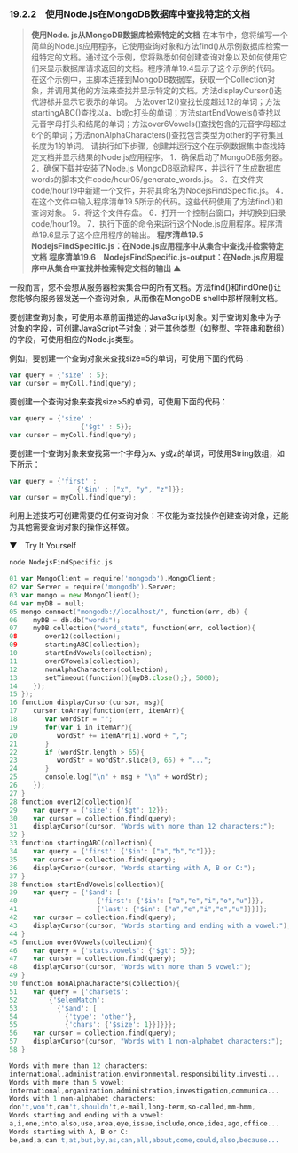 ### 19.2.2　使用Node.js在MongoDB数据库中查找特定的文档

> **使用Node. js从MongoDB数据库检索特定的文档**
> 在本节中，您将编写一个简单的Node.js应用程序，它使用查询对象和方法find()从示例数据库检索一组特定的文档。通过这个示例，您将熟悉如何创建查询对象以及如何使用它们来显示数据库请求返回的文档。程序清单19.4显示了这个示例的代码。
> 在这个示例中，主脚本连接到MongoDB数据库，获取一个Collection对象，并调用其他的方法来查找并显示特定的文档。方法displayCursor()迭代游标并显示它表示的单词。
> 方法over12()查找长度超过12的单词；方法startingABC()查找以a、b或c打头的单词；方法startEndVowels()查找以元音字母打头和结尾的单词；方法over6Vowels()查找包含的元音字母超过6个的单词；方法nonAlphaCharacters()查找包含类型为other的字符集且长度为1的单词。
> 请执行如下步骤，创建并运行这个在示例数据集中查找特定文档并显示结果的Node.js应用程序。
> 1．确保启动了MongoDB服务器。
> 2．确保下载并安装了Node.js MongoDB驱动程序，并运行了生成数据库words的脚本文件code/hour05/generate_words.js。
> 3．在文件夹code/hour19中新建一个文件，并将其命名为NodejsFindSpecific.js。
> 4．在这个文件中输入程序清单19.5所示的代码。这些代码使用了方法find()和查询对象。
> 5．将这个文件存盘。
> 6．打开一个控制台窗口，并切换到目录code/hour19。
> 7．执行下面的命令来运行这个Node.js应用程序。程序清单19.6显示了这个应用程序的输出。
> **程序清单19.5　NodejsFindSpecific.js：在Node.js应用程序中从集合中查找并检索特定文档**
> **程序清单19.6　NodejsFindSpecific.js-output：在Node.js应用程序中从集合中查找并检索特定文档的输出**
> ▲

一般而言，您不会想从服务器检索集合中的所有文档。方法find()和findOne()让您能够向服务器发送一个查询对象，从而像在MongoDB shell中那样限制文档。

要创建查询对象，可使用本章前面描述的JavaScript对象。对于查询对象中为子对象的字段，可创建JavaScript子对象；对于其他类型（如整型、字符串和数组）的字段，可使用相应的Node.js类型。

例如，要创建一个查询对象来查找size=5的单词，可使用下面的代码：

```go
var query = {'size' : 5};
var cursor = myColl.find(query);
```

要创建一个查询对象来查找size>5的单词，可使用下面的代码：

```go
var query = {'size' :
                  {'$gt' : 5}};
var cursor = myColl.find(query);
```

要创建一个查询对象来查找第一个字母为x、y或z的单词，可使用String数组，如下所示：

```go
var query = {'first' :
                 {'$in' : ["x", "y", "z"]}};
var cursor = myColl.find(query);
```

利用上述技巧可创建需要的任何查询对象：不仅能为查找操作创建查询对象，还能为其他需要查询对象的操作这样做。

▼　Try It Yourself

```go
node NodejsFindSpecific.js
```

```go
01 var MongoClient = require('mongodb').MongoClient;
02 var Server = require('mongodb').Server;
03 var mongo = new MongoClient();
04 var myDB = null;
05 mongo.connect("mongodb://localhost/", function(err, db) {
06    myDB = db.db("words");
07    myDB.collection("word_stats", function(err, collection){
08       over12(collection);
09       startingABC(collection);
10       startEndVowels(collection);
11       over6Vowels(collection);
12       nonAlphaCharacters(collection);
13       setTimeout(function(){myDB.close();}, 5000);
14    });
15 });
16 function displayCursor(cursor, msg){
17    cursor.toArray(function(err, itemArr){
18       var wordStr = "";
19       for(var i in itemArr){
20          wordStr += itemArr[i].word + ",";
21       }
22       if (wordStr.length > 65){
23          wordStr = wordStr.slice(0, 65) + "...";
24       }
25       console.log("\n" + msg + "\n" + wordStr);
26    });
27 }
28 function over12(collection){
29    var query = {'size': {'$gt': 12}};
30    var cursor = collection.find(query);
31    displayCursor(cursor, "Words with more than 12 characters:");
32 }
33 function startingABC(collection){
34    var query = {'first': {'$in': ["a","b","c"]}};
35    var cursor = collection.find(query);
36    displayCursor(cursor, "Words starting with A, B or C:");
37 }
38 function startEndVowels(collection){
39    var query = {'$and': [
40                    {'first': {'$in': ["a","e","i","o","u"]}},
41                    {'last': {'$in': ["a","e","i","o","u"]}}]};
42    var cursor = collection.find(query);
43    displayCursor(cursor, "Words starting and ending with a vowel:");
44 }
45 function over6Vowels(collection){
46    var query = {'stats.vowels': {'$gt': 5}};
47    var cursor = collection.find(query);
48    displayCursor(cursor, "Words with more than 5 vowel:");
49 }
50 function nonAlphaCharacters(collection){
51    var query = {'charsets':
52        {'$elemMatch':
53          {'$and': [
54            {'type': 'other'},
55            {'chars': {'$size': 1}}]}}};
56    var cursor = collection.find(query);
57    displayCursor(cursor, "Words with 1 non-alphabet characters:");
58 }
```

```go
Words with more than 12 characters:
international,administration,environmental,responsibility,investi...
Words with more than 5 vowel:
international,organization,administration,investigation,communica...
Words with 1 non-alphabet characters:
don't,won't,can't,shouldn't,e-mail,long-term,so-called,mm-hmm,
Words starting and ending with a vowel:
a,i,one,into,also,use,area,eye,issue,include,once,idea,ago,office...
Words starting with A, B or C:
be,and,a,can't,at,but,by,as,can,all,about,come,could,also,because...
```

